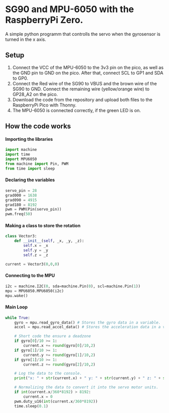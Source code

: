# SG90 and MPU-6050 with the RaspberryPi Zero.
A simple python programm that controlls the servo when the gyrosensor is turned in the x axis.

## Setup
1. Connect the VCC of the MPU-6050 to the 3v3 pin on the pico, as well as the GND pin to GND on the pico. After that, connect SCL to GP1 and SDA to GP0.
2. Connect the Red wire of the SG90 to VBUS and the brown wire of the SG90 to GND. Connect the remaining wire (yellow/orange wire) to GP28_A2 on the pico.
3. Download the code from the repository and upload both files to the RaspberryPi Pico with Thonny.
4. The MPU-6050 is connected correctly, if the green LED is on.

## How the code works
#### Importing the libraries
```python
import machine
import time
import MPU6050
from machine import Pin, PWM
from time import sleep
```

#### Declaring the variables
```python
servo_pin = 28
grad000 = 1638
grad090 = 4915
grad180 = 8192
pwm = PWM(Pin(servo_pin))
pwm.freq(50)
```

#### Making a class to store the rotation
```python
class Vector3:
    def __init__(self, _x, _y, _z):
        self.x = _x
        self.y = _y
        self.z = _z

current = Vector3(0,0,0)
```

#### Connecting to the MPU
```python
i2c = machine.I2C(0, sda=machine.Pin(0), scl=machine.Pin(1))
mpu = MPU6050.MPU6050(i2c)
mpu.wake()
```

#### Main Loop
```python
while True:
    gyro = mpu.read_gyro_data() # Stores the gyro data in a variable.
    accel = mpu.read_accel_data() # Stores the acceleration data in a variable.

    # Short code the ensure a deadzone
    if gyro[0]/10 >= 1:
        current.x += round(gyro[0]/10,2)
    if gyro[1]/10 >= 1:
        current.y += round(gyro[1]/10,2)
    if gyro[1]/10 >= 1:
        current.z += round(gyro[2]/10,2)

    # Log the data to the console.
    print("x: " + str(current.x) + " y: " + str(current.y) + " z: " + str(current.z))

    # Normalizing the data to convert it into the servo motor units.
    if int(current.x/360*8192) > 8192:
        current.x = 0
    pwm.duty_u16(int(current.x/360*8192))
    time.sleep(0.1)
```
